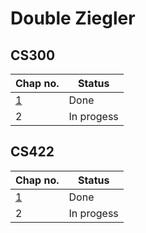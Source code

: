 # Double Ziegler
## CS300
| Chap no. | Status     |
|----------|------------|
| [1](https://github.com/p51lee/double-ziegler/blob/main/cs300/cs300-ch1.pdf)        | Done       |
| 2        | In progess |

## CS422
| Chap no. | Status     |
|----------|------------|
| [1](https://github.com/p51lee/double-ziegler/blob/main/cs422/cs422-ch1.pdf)        | Done       |
| 2        | In progess |